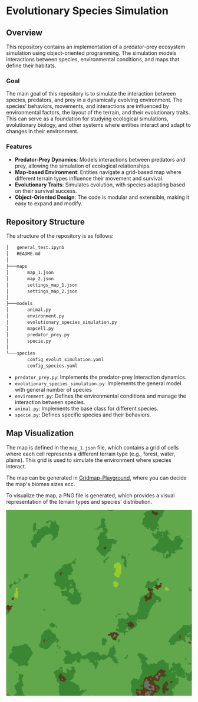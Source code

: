 # Evolutionary Species Simulation

## Overview

This repository contains an implementation of a predator-prey ecosystem simulation using object-oriented programming. The simulation models interactions between species, environmental conditions, and maps that define their habitats.

### Goal

The main goal of this repository is to simulate the interaction between species, predators, and prey in a dynamically evolving environment. The species' behaviors, movements, and interactions are influenced by environmental factors, the layout of the terrain, and their evolutionary traits. This can serve as a foundation for studying ecological simulations, evolutionary biology, and other systems where entities interact and adapt to changes in their environment.

### Features

- **Predator-Prey Dynamics**: Models interactions between predators and prey, allowing the simulation of ecological relationships.
- **Map-based Environment**: Entities navigate a grid-based map where different terrain types influence their movement and survival.
- **Evolutionary Traits**: Simulates evolution, with species adapting based on their survival success.
- **Object-Oriented Design**: The code is modular and extensible, making it easy to expand and modify.

## Repository Structure

The structure of the repository is as follows:

```bash
│   general_test.ipynb
│   README.md
│
├───maps
│       map_1.json
│       map_2.json
│       settings_map_1.json
│       settings_map_2.json
│
├───models
│       animal.py
│       environment.py
│       evolutionary_species_simulation.py
│       mapcell.py
│       predator_prey.py
│       specie.py
│
└───species
        config_evolut_simulation.yaml
        config_species.yaml
```

- `predator_prey.py`: Implements the predator-prey interaction dynamics.
- `evolutionary_species_simulation.py`: Implements the general model with general number of species
- `environment.py`: Defines the environmental conditions and manage the interaction between species.
- `animal.py`: Implements the base class for different species.
- `specie.py`: Defines specific species and their behaviors.


## Map Visualization

The map is defined in the `map_1.json` file, which contains a grid of cells where each cell represents a different terrain type (e.g., forest, water, plains). This grid is used to simulate the environment where species interact. 

The map can be generated in [Gridmap-Playground](https://gridmap-playground.vercel.app/), where you can decide the map's biomes sizes ecc.

To visualize the map, a PNG file is generated, which provides a visual representation of the terrain types and species' distribution.

![Map Visualization](maps/map_1.png)

